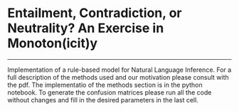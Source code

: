 # Entailment, Contradiction, or Neutrality? An Exercise in Monoton(icit)y 

---
 
Implementation of a rule-based model for Natural Language Inference. 
For a full description of the methods used and our motivation please consult with the pdf. 
The implementatio of the methods section is in the python notebook. 
To generate the confusion matrices please run all the code without changes and fill in the desired parameters in the last cell. 


